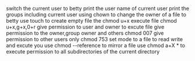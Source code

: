 switch the current user to betty
print the user name of current user
print the groups including current user
using chown to change the owner of a file to betty
use touch to create empty file
the chmod u+x execute file
chmod u+x,g+x,0+r give permission to user and owner to excute file
give permission to the owner,group owner and others
chmod 007 give permission to other users only
chmod 753 set mode to a file to read write and excute
you use chmod --reference to mirror a file
use chmod a+X * to execute permission to all subdirectories of the current directory

